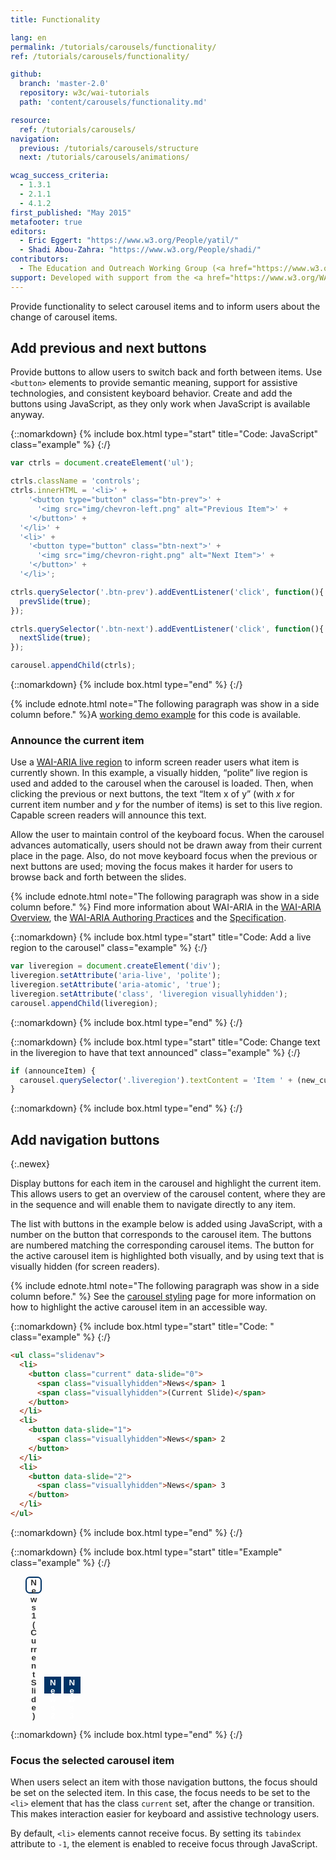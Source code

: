 ```yaml
---
title: Functionality

lang: en
permalink: /tutorials/carousels/functionality/
ref: /tutorials/carousels/functionality/

github:
  branch: 'master-2.0'
  repository: w3c/wai-tutorials
  path: 'content/carousels/functionality.md'

resource:
  ref: /tutorials/carousels/
navigation:
  previous: /tutorials/carousels/structure
  next: /tutorials/carousels/animations/

wcag_success_criteria:
  - 1.3.1
  - 2.1.1
  - 4.1.2
first_published: "May 2015"
metafooter: true
editors:
  - Eric Eggert: "https://www.w3.org/People/yatil/"
  - Shadi Abou-Zahra: "https://www.w3.org/People/shadi/"
contributors:
  - The Education and Outreach Working Group (<a href="https://www.w3.org/WAI/EO/">EOWG</a>)
support: Developed with support from the <a href="https://www.w3.org/WAI/ACT/">WAI-ACT project</a>, co-funded by the <strong>European Commission <abbr title="Information Society Technologies">IST</abbr> Programme</strong>.
---
```


Provide functionality to select carousel items and to inform users about the change of carousel items.

## Add previous and next buttons

Provide buttons to allow users to switch back and forth between items. Use `<button>` elements to provide semantic meaning, support for assistive technologies, and consistent keyboard behavior. Create and add the buttons using JavaScript, as they only work when JavaScript is available anyway.


{::nomarkdown}
{% include box.html type="start" title="Code: JavaScript" class="example" %}
{:/}

~~~js
var ctrls = document.createElement('ul');

ctrls.className = 'controls';
ctrls.innerHTML = '<li>' +
    '<button type="button" class="btn-prev">' +
      '<img src="img/chevron-left.png" alt="Previous Item">' +
    '</button>' +
  '</li>' +
  '<li>' +
    '<button type="button" class="btn-next">' +
      '<img src="img/chevron-right.png" alt="Next Item">' +
    '</button>' +
  '</li>';

ctrls.querySelector('.btn-prev').addEventListener('click', function(){
  prevSlide(true);
});

ctrls.querySelector('.btn-next').addEventListener('click', function(){
  nextSlide(true);
});

carousel.appendChild(ctrls);
~~~

{::nomarkdown}
{% include box.html type="end" %}
{:/}

{% include ednote.html note="The following paragraph was show in a side column before." %}A [working demo example](/tutorials/carousels/working-example/) for this code is available.

### Announce the current item

Use a [WAI-ARIA live region](https://www.w3.org/TR/wai-aria-1.1/#live_region_roles) to inform screen reader users what item is currently shown. In this example, a visually hidden, “polite” live region is used and added to the carousel when the carousel is loaded. Then, when clicking the previous or next buttons, the text “Item x of y” (with <var>x</var> for current item number and <var>y</var> for the number of items) is set to this live region. Capable screen readers will announce this text.

Allow the user to maintain control of the keyboard focus. When the carousel advances automatically, users should not be drawn away from their current place in the page. Also, do not move keyboard focus when the previous or next buttons are used; moving the focus makes it harder for users to browse back and forth between the slides.

{% include ednote.html note="The following paragraph was show in a side column before." %} Find more information about WAI-ARIA in the [WAI-ARIA Overview](https://www.w3.org/WAI/intro/aria), the [WAI-ARIA Authoring Practices](https://www.w3.org/TR/wai-aria-practices-1.1/) and the [Specification](https://www.w3.org/TR/wai-aria-1.1/).

{::nomarkdown}
{% include box.html type="start" title="Code: Add a live region to the carousel" class="example" %}
{:/}

~~~js
var liveregion = document.createElement('div');
liveregion.setAttribute('aria-live', 'polite');
liveregion.setAttribute('aria-atomic', 'true');
liveregion.setAttribute('class', 'liveregion visuallyhidden');
carousel.appendChild(liveregion);
~~~

{::nomarkdown}
{% include box.html type="end" %}
{:/}

{::nomarkdown}
{% include box.html type="start" title="Code: Change text in the liveregion to have that text announced" class="example" %}
{:/}

~~~js
if (announceItem) {
  carousel.querySelector('.liveregion').textContent = 'Item ' + (new_current + 1) + ' of ' + slides.length;
}
~~~

{::nomarkdown}
{% include box.html type="end" %}
{:/}

## Add navigation buttons
{:.newex}

Display buttons for each item in the carousel and highlight the current item. This allows users to get an overview of the carousel content, where they are in the sequence and will enable them to navigate directly to any item.

The list with buttons in the example below is added using JavaScript, with a number on the button that corresponds to the carousel item. The buttons are numbered matching the corresponding carousel items. The button for the active carousel item is highlighted both visually, and by using text that is visually hidden (for screen readers).

{% include ednote.html note="The following paragraph was show in a side column before." %} See the [carousel styling](/tutorials/carousels/styling/) page for more information on how to highlight the active carousel item in an accessible way.

{::nomarkdown}
{% include box.html type="start" title="Code: " class="example" %}
{:/}

~~~html
<ul class="slidenav">
  <li>
    <button class="current" data-slide="0">
      <span class="visuallyhidden">News</span> 1
      <span class="visuallyhidden">(Current Slide)</span>
    </button>
  </li>
  <li>
    <button data-slide="1">
      <span class="visuallyhidden">News</span> 2
    </button>
  </li>
  <li>
    <button data-slide="2">
      <span class="visuallyhidden">News</span> 3
    </button>
  </li>
</ul>
~~~
{::nomarkdown}
{% include box.html type="end" %}
{:/}

{::nomarkdown}
{% include box.html type="start" title="Example" class="example" %}
{:/}

<style>
.slidenav li {
  display: inline-block;
}
.slidenav button {
  border: 2px solid #036;
  background-color: #036;
  line-height: 1em;
  height: 2em;
  width: 2em;
  font-weight: bold;
  color: #fff;
}

.slidenav button.current {
  border-radius: .5em;
  background-color: #fff;
  color: #333;
}

.slidenav button:hover,
.slidenav button:focus {
  border: 2px dashed #fff;
}

.slidenav button.current:hover,
.slidenav button.current:focus {
  border: 2px dashed #036;
}
</style>

<ul class="slidenav as-sample">
  <li>
    <button class="current" data-slide="0" type="button">
      <span class="visuallyhidden">News</span> 1
      <span class="visuallyhidden">(Current Slide)</span>
    </button>
  </li>
  <li>
    <button data-slide="1" type="button">
      <span class="visuallyhidden">News</span> 2
    </button>
  </li>
  <li>
    <button data-slide="2" type="button">
      <span class="visuallyhidden">News</span> 3
    </button>
  </li>
</ul>

<style>
  .slidenav.as-sample {
    position: static;
  }
</style>

{::nomarkdown}
{% include box.html type="end" %}
{:/}

### Focus the selected carousel item

When users select an item with those navigation buttons, the focus should be set on the selected item. In this case, the focus needs to be set to the `<li>` element that has the class `current` set, after the change or transition. This makes interaction easier for keyboard and assistive technology users.

By default, `<li>` elements cannot receive focus. By setting its `tabindex` attribute to `-1`, the element is enabled to receive focus through JavaScript.
